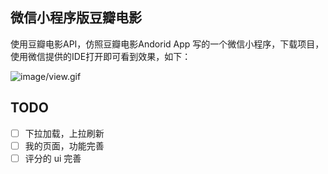 ## 微信小程序版豆瓣电影

使用豆瓣电影API，仿照豆瓣电影Andorid App 写的一个微信小程序，下载项目，使用微信提供的IDE打开即可看到效果，如下：

![image/view.gif](image/view.gif)

## TODO

- [ ] 下拉加载，上拉刷新
- [ ] 我的页面，功能完善
- [ ] 评分的 ui 完善